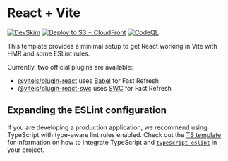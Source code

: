 # React + Vite

[![DevSkim](https://github.com/ervardaan/react-portfolio/actions/workflows/devskim.yml/badge.svg)](https://github.com/ervardaan/react-portfolio/actions/workflows/devskim.yml)
[![Deploy to S3 + CloudFront](https://github.com/ervardaan/react-portfolio/actions/workflows/deploy.yml/badge.svg)](https://github.com/ervardaan/react-portfolio/actions/workflows/deploy.yml)
[![CodeQL](https://github.com/ervardaan/react-portfolio/actions/workflows/github-code-scanning/codeql/badge.svg)](https://github.com/ervardaan/react-portfolio/actions/workflows/github-code-scanning/codeql)

This template provides a minimal setup to get React working in Vite with HMR and some ESLint rules.

Currently, two official plugins are available:

- [@vitejs/plugin-react](https://github.com/vitejs/vite-plugin-react/blob/main/packages/plugin-react) uses [Babel](https://babeljs.io/) for Fast Refresh
- [@vitejs/plugin-react-swc](https://github.com/vitejs/vite-plugin-react/blob/main/packages/plugin-react-swc) uses [SWC](https://swc.rs/) for Fast Refresh

## Expanding the ESLint configuration

If you are developing a production application, we recommend using TypeScript with type-aware lint rules enabled. Check out the [TS template](https://github.com/vitejs/vite/tree/main/packages/create-vite/template-react-ts) for information on how to integrate TypeScript and [`typescript-eslint`](https://typescript-eslint.io) in your project.
